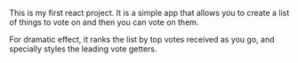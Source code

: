 This is my first react project. It is a simple app that allows you to create a list of things to vote on and then you can vote on them. 

For dramatic effect, it ranks the list by top votes received as you go, and specially styles the leading vote getters.